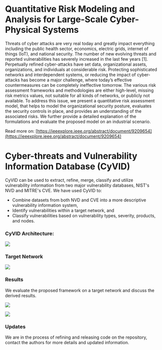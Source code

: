 # Quantitative Risk Modeling and Analysis for Large-Scale Cyber-Physical Systems
Threats of cyber attacks are very real today and greatly impact everything including the public health sector, economics, electric grids, internet of things (IoT), and national security. The number of new evolving threats and reported vulnerabilities has severely increased in the last few years [1]. Perpetually refined cyber-attacks have set data, organizational assets, organizations, and individuals at considerable risk. Protecting sophisticated networks and interdependent systems, or reducing the impact of cyber-attacks has become a major challenge, where today’s effective countermeasures can be completely ineffective tomorrow. The various risk assessment frameworks and methodologies are either high-level, missing risk metrics values, not suitable for all kinds of networks, or publicly not available. To address this issue, we present a quantitative risk assessment model, that helps to model the organizational security posture, evaluates the security controls in place, and provides an understanding of the associated risks. We further provide a detailed explanation of the formulations and evaluate the proposed model on an industrial scenario.

Read more on: [https://ieeexplore.ieee.org/abstract/document/9209654](https://ieeexplore.ieee.org/abstract/document/9209654)

# Cyber-threats and Vulnerability Information Database (CyVID)
CyVID can be used to extract, refine, merge, classify and utilize vulnerability information from two major vulnerability databases, NIST's NVD and MITRE's CVE.
We have used CyVID to:
* Combine datasets from both NVD and CVE into a more descriptive vulnerability information system, 
* Identify vulnerabilities within a target network, and 
* Classify vulnerabilities based on vulnerability types, severity, products, and nodes. 

### CyVID Architecture:
<img src="https://github.com/callmead/Risk-Assessment-VDB-Extension/blob/master/images/Module_flow.png"><br>


### Target Network
<img src="https://github.com/callmead/Risk-Assessment-VDB-Extension/blob/master/images/Industrial_Network.png"><br>


### Results
We evaluate the proposed framework on a target network and discuss the derived results.

<img src="https://github.com/callmead/Risk-Assessment-VDB-Extension/blob/master/images/cve_relations.png"><br>

<img src="https://github.com/callmead/Risk-Assessment-VDB-Extension/blob/master/images/cwe-prods.png"><br>

### Updates
We are in the process of refining and releasing code on the repository, contact the authors for more details and updated information.
